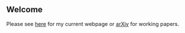 ## Welcome

Please see [here](http://www.stat.uw.edu/~tylermc) for my current webpage or [arXiv](https://arxiv.org/find/stat/1/au:+McCormick_T/0/1/0/all/0/1) for working papers.
